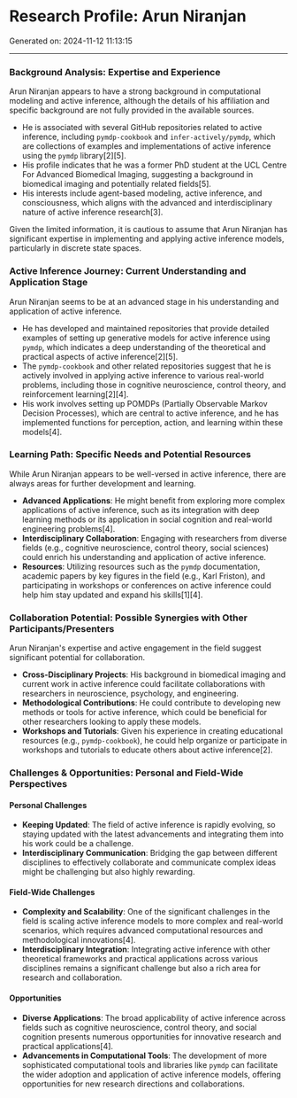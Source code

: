# Research Profile: Arun Niranjan

Generated on: 2024-11-12 11:13:15

---

### Background Analysis: Expertise and Experience

Arun Niranjan appears to have a strong background in computational modeling and active inference, although the details of his affiliation and specific background are not fully provided in the available sources.

- He is associated with several GitHub repositories related to active inference, including `pymdp-cookbook` and `infer-actively/pymdp`, which are collections of examples and implementations of active inference using the `pymdp` library[2][5].
- His profile indicates that he was a former PhD student at the UCL Centre For Advanced Biomedical Imaging, suggesting a background in biomedical imaging and potentially related fields[5].
- His interests include agent-based modeling, active inference, and consciousness, which aligns with the advanced and interdisciplinary nature of active inference research[3].

Given the limited information, it is cautious to assume that Arun Niranjan has significant expertise in implementing and applying active inference models, particularly in discrete state spaces.

### Active Inference Journey: Current Understanding and Application Stage

Arun Niranjan seems to be at an advanced stage in his understanding and application of active inference.

- He has developed and maintained repositories that provide detailed examples of setting up generative models for active inference using `pymdp`, which indicates a deep understanding of the theoretical and practical aspects of active inference[2][5].
- The `pymdp-cookbook` and other related repositories suggest that he is actively involved in applying active inference to various real-world problems, including those in cognitive neuroscience, control theory, and reinforcement learning[2][4].
- His work involves setting up POMDPs (Partially Observable Markov Decision Processes), which are central to active inference, and he has implemented functions for perception, action, and learning within these models[4].

### Learning Path: Specific Needs and Potential Resources

While Arun Niranjan appears to be well-versed in active inference, there are always areas for further development and learning.

- **Advanced Applications**: He might benefit from exploring more complex applications of active inference, such as its integration with deep learning methods or its application in social cognition and real-world engineering problems[4].
- **Interdisciplinary Collaboration**: Engaging with researchers from diverse fields (e.g., cognitive neuroscience, control theory, social sciences) could enrich his understanding and application of active inference.
- **Resources**: Utilizing resources such as the `pymdp` documentation, academic papers by key figures in the field (e.g., Karl Friston), and participating in workshops or conferences on active inference could help him stay updated and expand his skills[1][4].

### Collaboration Potential: Possible Synergies with Other Participants/Presenters

Arun Niranjan's expertise and active engagement in the field suggest significant potential for collaboration.

- **Cross-Disciplinary Projects**: His background in biomedical imaging and current work in active inference could facilitate collaborations with researchers in neuroscience, psychology, and engineering.
- **Methodological Contributions**: He could contribute to developing new methods or tools for active inference, which could be beneficial for other researchers looking to apply these models.
- **Workshops and Tutorials**: Given his experience in creating educational resources (e.g., `pymdp-cookbook`), he could help organize or participate in workshops and tutorials to educate others about active inference[2].

### Challenges & Opportunities: Personal and Field-Wide Perspectives

#### Personal Challenges
- **Keeping Updated**: The field of active inference is rapidly evolving, so staying updated with the latest advancements and integrating them into his work could be a challenge.
- **Interdisciplinary Communication**: Bridging the gap between different disciplines to effectively collaborate and communicate complex ideas might be challenging but also highly rewarding.

#### Field-Wide Challenges
- **Complexity and Scalability**: One of the significant challenges in the field is scaling active inference models to more complex and real-world scenarios, which requires advanced computational resources and methodological innovations[4].
- **Interdisciplinary Integration**: Integrating active inference with other theoretical frameworks and practical applications across various disciplines remains a significant challenge but also a rich area for research and collaboration.

#### Opportunities
- **Diverse Applications**: The broad applicability of active inference across fields such as cognitive neuroscience, control theory, and social cognition presents numerous opportunities for innovative research and practical applications[4].
- **Advancements in Computational Tools**: The development of more sophisticated computational tools and libraries like `pymdp` can facilitate the wider adoption and application of active inference models, offering opportunities for new research directions and collaborations.
